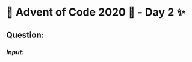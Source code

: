 # :christmas_tree: Advent of Code 2020 :christmas_tree: - Day 2 :sparkles:
## Question: 
>
>
>

### *Input:*

>
>
>